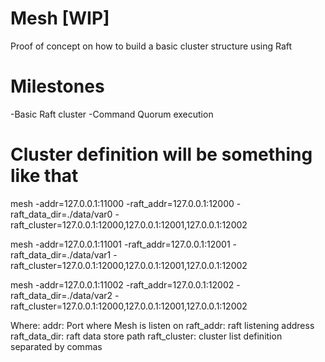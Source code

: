 Mesh [WIP]
==========

 Proof of concept on how to build a basic cluster structure using Raft

Milestones
===========
-Basic Raft cluster
-Command Quorum execution

Cluster definition will be something like that
==============================================

mesh -addr=127.0.0.1:11000 -raft_addr=127.0.0.1:12000 -raft_data_dir=./data/var0 -raft_cluster=127.0.0.1:12000,127.0.0.1:12001,127.0.0.1:12002

mesh -addr=127.0.0.1:11001 -raft_addr=127.0.0.1:12001 -raft_data_dir=./data/var1 -raft_cluster=127.0.0.1:12000,127.0.0.1:12001,127.0.0.1:12002

mesh -addr=127.0.0.1:11002 -raft_addr=127.0.0.1:12002 -raft_data_dir=./data/var2 -raft_cluster=127.0.0.1:12000,127.0.0.1:12001,127.0.0.1:12002

Where:
	addr: Port where Mesh is listen on
	raft_addr: raft listening address
	raft_data_dir: raft data store path
	raft_cluster: cluster list definition separated by commas
